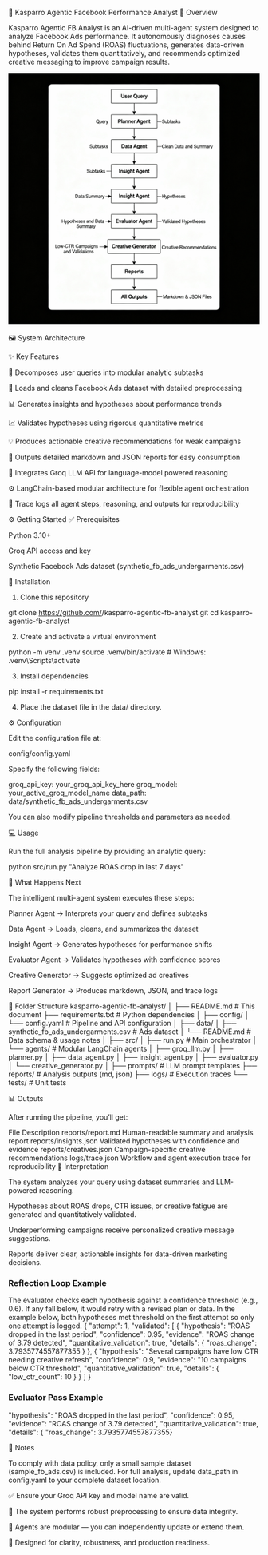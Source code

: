 🧠 Kasparro Agentic Facebook Performance Analyst
🚀 Overview

Kasparro Agentic FB Analyst is an AI-driven multi-agent system designed to analyze Facebook Ads performance.
It autonomously diagnoses causes behind Return On Ad Spend (ROAS) fluctuations, generates data-driven hypotheses, validates them quantitatively, and recommends optimized creative messaging to improve campaign results.

![image alt](https://github.com/AshaSharm/kasparro-agentic-fb-analyst-asha-sharma/blob/main/flowchart.png?raw=true)

🖼️ System Architecture

✨ Key Features

🧩 Decomposes user queries into modular analytic subtasks

🧹 Loads and cleans Facebook Ads dataset with detailed preprocessing

📊 Generates insights and hypotheses about performance trends

📈 Validates hypotheses using rigorous quantitative metrics

💡 Produces actionable creative recommendations for weak campaigns

📝 Outputs detailed markdown and JSON reports for easy consumption

🤖 Integrates Groq LLM API for language-model powered reasoning

⚙️ LangChain-based modular architecture for flexible agent orchestration

🧾 Trace logs all agent steps, reasoning, and outputs for reproducibility

⚙️ Getting Started
✅ Prerequisites

Python 3.10+

Groq API access and key

Synthetic Facebook Ads dataset (synthetic_fb_ads_undergarments.csv)

🧩 Installation

1. Clone this repository

git clone https://github.com/<your-username>/kasparro-agentic-fb-analyst.git
cd kasparro-agentic-fb-analyst


2. Create and activate a virtual environment

python -m venv .venv
source .venv/bin/activate       # Windows: .venv\Scripts\activate


3. Install dependencies

pip install -r requirements.txt


4. Place the dataset file in the data/ directory.

⚙️ Configuration

Edit the configuration file at:

config/config.yaml


Specify the following fields:

groq_api_key: your_groq_api_key_here
groq_model: your_active_groq_model_name
data_path: data/synthetic_fb_ads_undergarments.csv


You can also modify pipeline thresholds and parameters as needed.

💻 Usage

Run the full analysis pipeline by providing an analytic query:

python src/run.py "Analyze ROAS drop in last 7 days"

🔁 What Happens Next

The intelligent multi-agent system executes these steps:

Planner Agent → Interprets your query and defines subtasks

Data Agent → Loads, cleans, and summarizes the dataset

Insight Agent → Generates hypotheses for performance shifts

Evaluator Agent → Validates hypotheses with confidence scores

Creative Generator → Suggests optimized ad creatives

Report Generator → Produces markdown, JSON, and trace logs

📂 Folder Structure
kasparro-agentic-fb-analyst/
│
├── README.md                     # This document
├── requirements.txt              # Python dependencies
│
├── config/
│   └── config.yaml               # Pipeline and API configuration
│
├── data/
│   ├── synthetic_fb_ads_undergarments.csv  # Ads dataset
│   └── README.md                 # Data schema & usage notes
│
├── src/
│   ├── run.py                    # Main orchestrator
│   └── agents/                   # Modular LangChain agents
│       ├── groq_llm.py
│       ├── planner.py
│       ├── data_agent.py
│       ├── insight_agent.py
│       ├── evaluator.py
│       └── creative_generator.py
│
├── prompts/                      # LLM prompt templates
├── reports/                      # Analysis outputs (md, json)
├── logs/                         # Execution traces
└── tests/                        # Unit tests

📊 Outputs

After running the pipeline, you’ll get:

File	Description
reports/report.md	Human-readable summary and analysis report
reports/insights.json	Validated hypotheses with confidence and evidence
reports/creatives.json	Campaign-specific creative recommendations
logs/trace.json	Workflow and agent execution trace for reproducibility
🧩 Interpretation

The system analyzes your query using dataset summaries and LLM-powered reasoning.

Hypotheses about ROAS drops, CTR issues, or creative fatigue are generated and quantitatively validated.

Underperforming campaigns receive personalized creative message suggestions.

Reports deliver clear, actionable insights for data-driven marketing decisions.

### Reflection Loop Example
The evaluator checks each hypothesis against a confidence threshold (e.g., 0.6). If any fall below, it would retry with a revised plan or data. In the example below, both hypotheses met threshold on the first attempt so only one attempt is logged.
{
  "attempt": 1,
  "validated": [
    {
      "hypothesis": "ROAS dropped in the last period",
      "confidence": 0.95,
      "evidence": "ROAS change of 3.79 detected",
      "quantitative_validation": true,
      "details": {
        "roas_change": 3.7935774557877355
      }
    },
    {
      "hypothesis": "Several campaigns have low CTR needing creative refresh",
      "confidence": 0.9,
      "evidence": "10 campaigns below CTR threshold",
      "quantitative_validation": true,
      "details": {
        "low_ctr_count": 10
      }
    }
  ]
}

### Evaluator Pass Example
"hypothesis": "ROAS dropped in the last period",
      "confidence": 0.95,
      "evidence": "ROAS change of 3.79 detected",
      "quantitative_validation": true,
      "details": {
        "roas_change": 3.7935774557877355}

📝 Notes

To comply with data policy, only a small sample dataset (sample_fb_ads.csv) is included. For full analysis, update data_path in config.yaml to your complete dataset location.

✅ Ensure your Groq API key and model name are valid.

🧼 The system performs robust preprocessing to ensure data integrity.

🧠 Agents are modular — you can independently update or extend them.

🧩 Designed for clarity, robustness, and production readiness.
